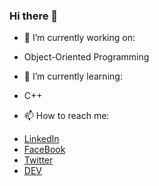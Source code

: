 ### Hi there 👋

- 🔭 I’m currently working on:
* Object-Oriented Programming
- 🌱 I’m currently learning:
* C++
- 📫 How to reach me:
* [LinkedIn](https://www.linkedin.com/in/sjchoure/)
* [FaceBook](https://www.facebook.com/sjchoure)
* [Twitter](https://twitter.com/sjchoure)
* [DEV](https://dev.to/saviourcode)

<!--
**saviourcode/saviourcode** is a ✨ _special_ ✨ repository because its `README.md` (this file) appears on your GitHub profile.

Here are some ideas to get you started:
- 👯 I’m looking to collaborate on
- 🤔 I’m looking for help with ...
- 💬 Ask me about ...
- 😄 Pronouns: ...
- ⚡ Fun fact: ...

-->
